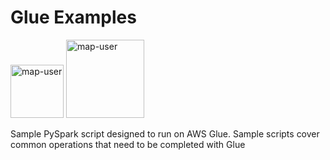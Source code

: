 # Glue Examples

<img width="85" alt="map-user" src="https://img.shields.io/badge/views-890-green"> <img width="125" alt="map-user" src="https://img.shields.io/badge/unique visits-203-green">

Sample PySpark script designed to run on AWS Glue. Sample scripts cover common operations that need to be completed with Glue
